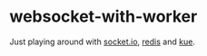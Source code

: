 websocket-with-worker
=====================

Just playing around with [socket.io](socket.io), [redis](redis.io) and [kue](https://github.com/learnboost/kue).
